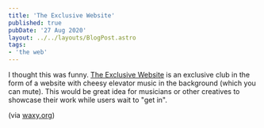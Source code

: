 ```yaml
---
title: 'The Exclusive Website'
published: true
pubDate: '27 Aug 2020'
layout: ../../layouts/BlogPost.astro
tags:
- 'the web'
---
```


I thought this was funny. [The Exclusive Website](https://exclusive.website/) is an exclusive club in the form of a website with cheesy elevator music in the background (which you can mute). This would be great idea for musicians or other creatives to showcase their work while users wait to "get in".

(via [waxy.org](https://waxy.org/))

